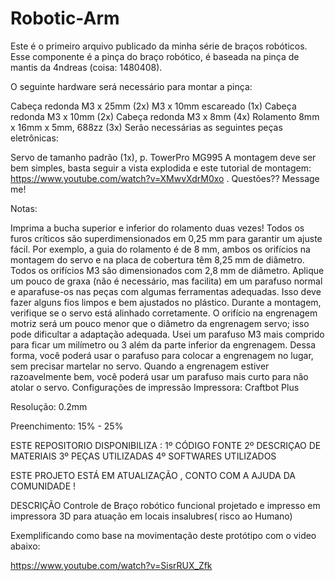 # Robotic-Arm

Este é o primeiro arquivo publicado da minha série de braços robóticos. Esse componente é a pinça do braço robótico, é baseada na pinça de mantis da 4ndreas (coisa: 1480408).

O seguinte hardware será necessário para montar a pinça:

Cabeça redonda M3 x 25mm (2x)
M3 x 10mm escareado (1x)
Cabeça redonda M3 x 10mm (2x)
Cabeça redonda M3 x 8mm (4x)
Rolamento 8mm x 16mm x 5mm, 688zz (3x)
Serão necessárias as seguintes peças eletrônicas:

Servo de tamanho padrão (1x), p. TowerPro MG995
A montagem deve ser bem simples, basta seguir a vista explodida e este tutorial de montagem:
https://www.youtube.com/watch?v=XMwvXdrM0xo
. Questões?? Message me!

Notas:

Imprima a bucha superior e inferior do rolamento duas vezes!
Todos os furos críticos são superdimensionados em 0,25 mm para garantir um ajuste fácil. Por exemplo, a guia do rolamento é de 8 mm, ambos os orifícios na montagem do servo e na placa de cobertura têm 8,25 mm de diâmetro.
Todos os orifícios M3 são dimensionados com 2,8 mm de diâmetro. Aplique um pouco de graxa (não é necessário, mas facilita) em um parafuso normal e aparafuse-os nas peças com algumas ferramentas adequadas. Isso deve fazer alguns fios limpos e bem ajustados no plástico.
Durante a montagem, verifique se o servo está alinhado corretamente.
O orifício na engrenagem motriz será um pouco menor que o diâmetro da engrenagem servo; isso pode dificultar a adaptação adequada. Usei um parafuso M3 mais comprido para ficar um milímetro ou 3 além da parte inferior da engrenagem. Dessa forma, você poderá usar o parafuso para colocar a engrenagem no lugar, sem precisar martelar no servo. Quando a engrenagem estiver razoavelmente bem, você poderá usar um parafuso mais curto para não atolar o servo.
Configurações de impressão
Impressora:
Craftbot Plus

Resolução:
0.2mm

Preenchimento:
15% - 25%

ESTE REPOSITORIO DISPONIBILIZA :
1º CÓDIGO FONTE
2º DESCRIÇAO DE MATERIAIS
3º PEÇAS UTILIZADAS
4º SOFTWARES UTILIZADOS

ESTE PROJETO ESTÁ EM ATUALIZAÇÃO , CONTO COM A AJUDA DA COMUNIDADE !



DESCRIÇÃO
Controle de Braço robótico funcional projetado e impresso em impressora 3D para atuação em locais insalubres( risco ao Humano)


Exemplificando como base na movimentação deste protótipo com o video abaixo:

https://www.youtube.com/watch?v=SisrRUX_Zfk
